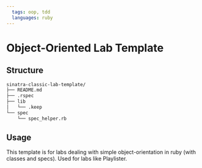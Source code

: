 ```yaml
---
  tags: oop, tdd
  languages: ruby
---
```


# Object-Oriented Lab Template

## Structure 

```bash
sinatra-classic-lab-template/
├── README.md
├── .rspec
├── lib
│   └── .keep
└── spec
    └── spec_helper.rb

```

## Usage

This template is for labs dealing with simple object-orientation in ruby (with classes and specs). Used for labs like Playlister.